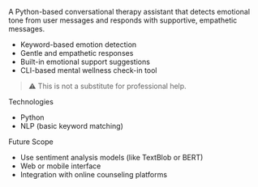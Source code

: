 A Python-based conversational therapy assistant that detects emotional tone from user messages and responds with supportive, empathetic messages.

- Keyword-based emotion detection
- Gentle and empathetic responses
- Built-in emotional support suggestions
- CLI-based mental wellness check-in tool

> ⚠️ This is not a substitute for professional help.

Technologies
- Python
- NLP (basic keyword matching)

Future Scope
- Use sentiment analysis models (like TextBlob or BERT)
- Web or mobile interface
- Integration with online counseling platforms
